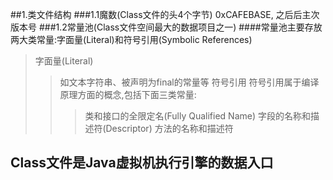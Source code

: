 ##1.类文件结构
###1.1魔数(Class文件的头4个字节) 0xCAFEBASE, 之后后主次版本号
###1.2常量池(Class文件空间最大的数据项目之一)
####常量池主要存放两大类常量:字面量(Literal)和符号引用(Symbolic References)
> 字面量(Literal)
>> 如文本字符串、被声明为final的常量等
> 符号引用
>> 符号引用属于编译原理方面的概念,包括下面三类常量:
>>> 类和接口的全限定名(Fully Qualified Name)
>>> 字段的名称和描述符(Descriptor)
>>> 方法的名称和描述符

## Class文件是Java虚拟机执行引擎的数据入口